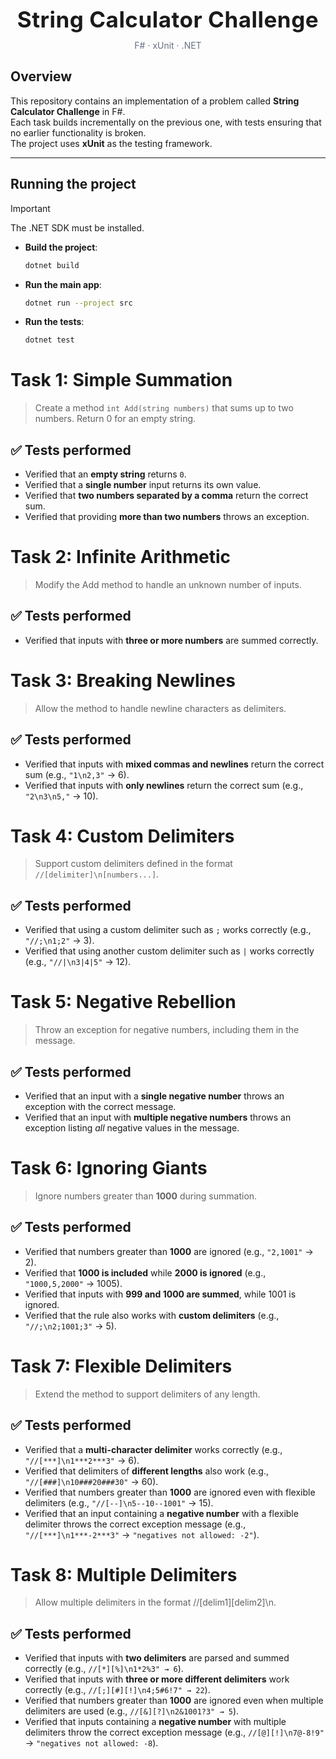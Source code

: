 <h1 align="center" style="margin: 0 0 12px; font-size: 35px;">
    <span style="letter-spacing:0.5px">String Calculator Challenge</span>
</h1>
<p align="center" style="margin:0 0 24px; color:#667085;">
  F# · xUnit · .NET
</p>

## Overview

This repository contains an implementation of a problem called **String Calculator Challenge** in F#.  
Each task builds incrementally on the previous one, with tests ensuring that no earlier functionality is broken.  
The project uses **xUnit** as the testing framework.

---

## Running the project

> [!IMPORTANT]  
> The .NET SDK must be installed.

- **Build the project**:

    ```bash
    dotnet build
    ```

- **Run the main app**:

    ```bash
    dotnet run --project src
    ```

- **Run the tests**:

    ```bash
    dotnet test
    ```


# Task 1: Simple Summation

> Create a method `int Add(string numbers)` that sums up to two numbers. Return 0 for an empty string.

## ✅ Tests performed
- Verified that an **empty string** returns `0`.  
- Verified that a **single number** input returns its own value.  
- Verified that **two numbers separated by a comma** return the correct sum.  
- Verified that providing **more than two numbers** throws an exception.  



# Task 2: Infinite Arithmetic

> Modify the Add method to handle an unknown number of inputs.

## ✅ Tests performed
- Verified that inputs with **three or more numbers** are summed correctly.  



# Task 3: Breaking Newlines

> Allow the method to handle newline characters as delimiters.

## ✅ Tests performed
- Verified that inputs with **mixed commas and newlines** return the correct sum (e.g., `"1\n2,3"` → 6).  
- Verified that inputs with **only newlines** return the correct sum (e.g., `"2\n3\n5,"` → 10).  



# Task 4: Custom Delimiters

> Support custom delimiters defined in the format `//[delimiter]\n[numbers...]`.

## ✅ Tests performed
- Verified that using a custom delimiter such as `;` works correctly (e.g., `"//;\n1;2"` → 3).  
- Verified that using another custom delimiter such as `|` works correctly (e.g., `"//|\n3|4|5"` → 12).  



# Task 5: Negative Rebellion

> Throw an exception for negative numbers, including them in the message.

## ✅ Tests performed
- Verified that an input with a **single negative number** throws an exception with the correct message.  
- Verified that an input with **multiple negative numbers** throws an exception listing *all* negative values in the message.  


# Task 6: Ignoring Giants

> Ignore numbers greater than **1000** during summation.

## ✅ Tests performed
- Verified that numbers greater than **1000** are ignored (e.g., `"2,1001"` → 2).  
- Verified that **1000 is included** while **2000 is ignored** (e.g., `"1000,5,2000"` → 1005).  
- Verified that inputs with **999 and 1000 are summed**, while 1001 is ignored.  
- Verified that the rule also works with **custom delimiters** (e.g., `"//;\n2;1001;3"` → 5). 


# Task 7: Flexible Delimiters

> Extend the method to support delimiters of any length.

## ✅ Tests performed
- Verified that a **multi-character delimiter** works correctly (e.g., `"//[***]\n1***2***3"` → 6).  
- Verified that delimiters of **different lengths** also work (e.g., `"//[###]\n10###20###30"` → 60).  
- Verified that numbers greater than **1000** are ignored even with flexible delimiters (e.g., `"//[--]\n5--10--1001"` → 15).  
- Verified that an input containing a **negative number** with a flexible delimiter throws the correct exception message (e.g., `"//[***]\n1***-2***3"` → `"negatives not allowed: -2"`).  


# Task 8: Multiple Delimiters

> Allow multiple delimiters in the format //[delim1][delim2]\n.

## ✅ Tests performed

- Verified that inputs with **two delimiters** are parsed and summed correctly (e.g., `//[*][%]\n1*2%3" → 6`).
- Verified that inputs with **three or more different delimiters** work correctly (e.g., `//[;][#][!]\n4;5#6!7" → 22`).
- Verified that numbers greater than **1000** are ignored even when multiple delimiters are used (e.g., `//[&][?]\n2&1001?3" → 5`).
- Verified that inputs containing a **negative number** with multiple delimiters throw the correct exception message (e.g., `//[@][!]\n7@-8!9"` → `"negatives not allowed: -8`).